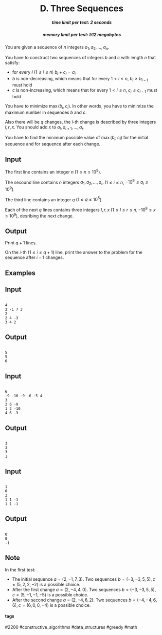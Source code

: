 <h1 style='text-align: center;'> D. Three Sequences</h1>

<h5 style='text-align: center;'>time limit per test: 2 seconds</h5>
<h5 style='text-align: center;'>memory limit per test: 512 megabytes</h5>

You are given a sequence of $n$ integers $a_1, a_2, \ldots, a_n$.

You have to construct two sequences of integers $b$ and $c$ with length $n$ that satisfy:

* for every $i$ ($1\leq i\leq n$) $b_i+c_i=a_i$
* $b$ is non-decreasing, which means that for every $1<i\leq n$, $b_i\geq b_{i-1}$ must hold
* $c$ is non-increasing, which means that for every $1<i\leq n$, $c_i\leq c_{i-1}$ must hold

You have to minimize $\max(b_i,c_i)$. In other words, you have to minimize the maximum number in sequences $b$ and $c$.

Also there will be $q$ changes, the $i$-th change is described by three integers $l,r,x$. You should add $x$ to $a_l,a_{l+1}, \ldots, a_r$. 

You have to find the minimum possible value of $\max(b_i,c_i)$ for the initial sequence and for sequence after each change.

## Input

The first line contains an integer $n$ ($1\leq n\leq 10^5$).

The secound line contains $n$ integers $a_1,a_2,\ldots,a_n$ ($1\leq i\leq n$, $-10^9\leq a_i\leq 10^9$).

The third line contains an integer $q$ ($1\leq q\leq 10^5$).

Each of the next $q$ lines contains three integers $l,r,x$ ($1\leq l\leq r\leq n,-10^9\leq x\leq 10^9$), desribing the next change. 

## Output

Print $q+1$ lines.

On the $i$-th ($1 \leq i \leq q+1$) line, print the answer to the problem for the sequence after $i-1$ changes.

## Examples

## Input


```

4
2 -1 7 3
2
2 4 -3
3 4 2

```
## Output


```

5
5
6

```
## Input


```

6
-9 -10 -9 -6 -5 4
3
2 6 -9
1 2 -10
4 6 -3

```
## Output


```

3
3
3
1

```
## Input


```

1
0
2
1 1 -1
1 1 -1

```
## Output


```

0
0
-1

```
## Note

In the first test:

* The initial sequence $a = (2, -1, 7, 3)$. Two sequences $b=(-3,-3,5,5),c=(5,2,2,-2)$ is a possible choice.
* After the first change $a = (2, -4, 4, 0)$. Two sequences $b=(-3,-3,5,5),c=(5,-1,-1,-5)$ is a possible choice.
* After the second change $a = (2, -4, 6, 2)$. Two sequences $b=(-4,-4,6,6),c=(6,0,0,-4)$ is a possible choice.


#### tags 

#2200 #constructive_algorithms #data_structures #greedy #math 
